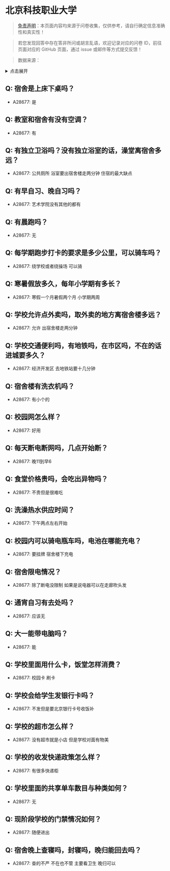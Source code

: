 # 北京科技职业大学

> [免责声明](https://colleges.chat/#_3)：本页面内容均来源于问卷收集，仅供参考，请自行确定信息准确性和真实性！

> 若您发现回答中存在答非所问或胡言乱语，欢迎记录对应的问卷 ID，前往页面对应的 GitHub 页面，通过 issue 或邮件等方式提交反馈！

> 数据来源：

<details><summary>点击展开</summary>
<ul>
<li>A28677: 1806450345@qq.com (2025 年 06 月)</li>
</ul>
</details>

## Q: 宿舍是上床下桌吗？

- A28677: 是

## Q: 教室和宿舍有没有空调？

- A28677: 有

## Q: 有独立卫浴吗？没有独立浴室的话，澡堂离宿舍多远？

- A28677: 公共厕所 浴室要出宿舍楼走两分钟 住宿的最大缺点

## Q: 有早自习、晚自习吗？

- A28677: 艺术学院没有其他的都有

## Q: 有晨跑吗？

- A28677: 无

## Q: 每学期跑步打卡的要求是多少公里，可以骑车吗？

- A28677: 绕学校或者绕操场 可以骑

## Q: 寒暑假放多久，每年小学期有多长？

- A28677: 寒假一个月暑假两个月 小学期两周

## Q: 学校允许点外卖吗，取外卖的地方离宿舍楼多远？

- A28677: 允许 出宿舍楼走两分钟

## Q: 学校交通便利吗，有地铁吗，在市区吗，不在的话进城要多久？

- A28677: 经济开发区 去地铁站要十几分钟

## Q: 宿舍楼有洗衣机吗？

- A28677: 有小个的

## Q: 校园网怎么样？

- A28677: 好用

## Q: 每天断电断网吗，几点开始断？

- A28677: 晚11到早6

## Q: 食堂价格贵吗，会吃出异物吗？

- A28677: 不贵但是很难吃

## Q: 洗澡热水供应时间？

- A28677: 下午两点左右开始

## Q: 校园内可以骑电瓶车吗，电池在哪能充电？

- A28677: 要挂牌 宿舍楼下充电

## Q: 宿舍限电情况？

- A28677: 除了断电没限制 如果是说电器可以在走廊吹头发

## Q: 通宵自习有去处吗？

- A28677: 应该无

## Q: 大一能带电脑吗？

- A28677: 能

## Q: 学校里面用什么卡，饭堂怎样消费？

- A28677: 校园卡 刷卡

## Q: 学校会给学生发银行卡吗？

- A28677: 不发但是要北京银行卡号收饭补

## Q: 学校的超市怎么样？

- A28677: 没有超市就是小店 但是学校对面有物美

## Q: 学校的收发快递政策怎么样？

- A28677: 有很多快递柜

## Q: 学校里面的共享单车数目与种类如何？

- A28677: 无

## Q: 现阶段学校的门禁情况如何？

- A28677: 随便进出

## Q: 宿舍晚上查寝吗，封寝吗，晚归能回去吗？

- A28677: 查的不严 不在也不管 主要看卫生 晚归可以


